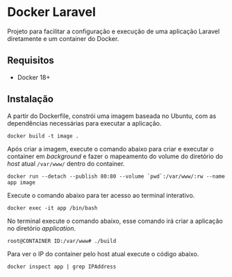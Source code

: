 # Docker Laravel

Projeto para facilitar a configuração e execução de uma aplicação Laravel diretamente e um container do Docker.

## Requisitos

* Docker 18+

## Instalação

A partir do Dockerfile, constrói uma imagem baseada no Ubuntu, com as dependências necessárias para executar a aplicação.
``` 
docker build -t image .
 ```

Após criar a imagem, execute o comando abaixo para criar e executar o container em _background_ e fazer o mapeamento do volume do diretório do _host_ atual `/var/www/` dentro do container.

``` 
docker run --detach --publish 80:80 --volume `pwd`:/var/www/:rw --name app image
``` 

Execute o comando abaixo para ter acesso ao terminal interativo.

``` 
docker exec -it app /bin/bash
``` 

No terminal execute o comando abaixo, esse comando irá criar a aplicação no diretório _application_.

```
root@CONTAINER ID:/var/www# ./build

```

Para ver o IP do container pelo host atual execute o código abaixo.

```
docker inspect app | grep IPAddress

```